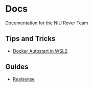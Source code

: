 # Docs

Documentation for the NIU Rover Team

## Tips and Tricks

* [Docker Autostart in WSL2](./Tips-n-Tricks/docker-autostart.md)

## Guides

* [Realsense](./Guides/Realsense.md)
